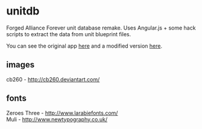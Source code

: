 unitdb
======

Forged Alliance Forever unit database remake. Uses Angular.js + some hack scripts to extract the data from unit blueprint files.

You can see the original app [here](http://spooky.github.io/unitdb) and a modified version [here](http://b2ag.github.io/unitdb#/gdi).

images
------

cb260 - http://cb260.deviantart.com/

fonts
-----

Zeroes Three - http://www.larabiefonts.com/  
Muli - http://www.newtypography.co.uk/
